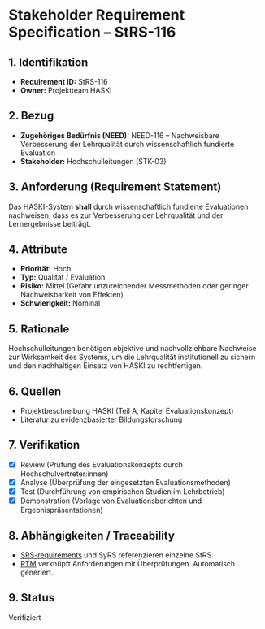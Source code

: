 # Stakeholder Requirement Specification – StRS-116

## 1. Identifikation
- **Requirement ID:** StRS-116
- **Owner:** Projektteam HASKI

## 2. Bezug
- **Zugehöriges Bedürfnis (NEED):** NEED-116 – Nachweisbare Verbesserung der Lehrqualität durch wissenschaftlich fundierte Evaluation
- **Stakeholder:** Hochschulleitungen (STK-03)

## 3. Anforderung (Requirement Statement)
Das HASKI-System **shall** durch wissenschaftlich fundierte Evaluationen nachweisen, dass es zur Verbesserung der Lehrqualität und der Lernergebnisse beiträgt.

## 4. Attribute
- **Priorität:** Hoch
- **Typ:** Qualität / Evaluation
- **Risiko:** Mittel (Gefahr unzureichender Messmethoden oder geringer Nachweisbarkeit von Effekten)
- **Schwierigkeit:** Nominal

## 5. Rationale
Hochschulleitungen benötigen objektive und nachvollziehbare Nachweise zur Wirksamkeit des Systems, um die Lehrqualität institutionell zu sichern und den nachhaltigen Einsatz von HASKI zu rechtfertigen.

## 6. Quellen
- Projektbeschreibung HASKI (Teil A, Kapitel Evaluationskonzept)
- Literatur zu evidenzbasierter Bildungsforschung

## 7. Verifikation
- [x] Review (Prüfung des Evaluationskonzepts durch Hochschulvertreter:innen)
- [x] Analyse (Überprüfung der eingesetzten Evaluationsmethoden)
- [x] Test (Durchführung von empirischen Studien im Lehrbetrieb)
- [x] Demonstration (Vorlage von Evaluationsberichten und Ergebnispräsentationen)

## 8. Abhängigkeiten / Traceability
- [SRS-requirements](../../requirements/HASKI-REQ-NNNN.md) und SyRS referenzieren einzelne StRS.
- [RTM](../../rtm/RTM.csv) verknüpft Anforderungen mit Überprüfungen. Automatisch generiert.

## 9. Status
Verifiziert
